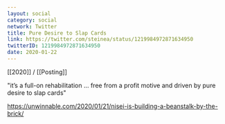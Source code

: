 ```yaml
---
layout: social
category: social
network: Twitter
title: Pure Desire to Slap Cards
link: https://twitter.com/steinea/status/1219984972871634950
twitterID: 1219984972871634950
date: 2020-01-22
---
```


[[2020]] / [[Posting]]

"it’s a full-on rehabilitation ... free from a profit motive and driven by pure desire to slap cards"

<https://unwinnable.com/2020/01/21/nisei-is-building-a-beanstalk-by-the-brick/>
